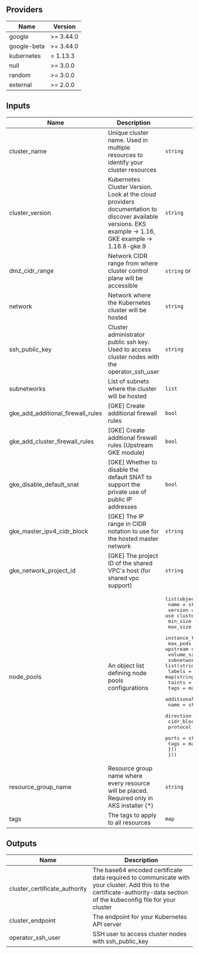 ## Providers

| Name        | Version   |
| ----------- | --------- |
| google      | >= 3.44.0 |
| google-beta | >= 3.44.0 |
| kubernetes  | = 1.13.3  |
| null        | >= 3.0.0  |
| random      | >= 3.0.0  |
| external    | >= 2.0.0  |

## Inputs

| Name                              | Description                                                                                                                                            | Type                                                                                                                                                                                                                                                                                                                                                                                                                                                                                                                                                                                                                                                                                                                                                                       | Default         | Required |
| --------------------------------- | ------------------------------------------------------------------------------------------------------------------------------------------------------ | -------------------------------------------------------------------------------------------------------------------------------------------------------------------------------------------------------------------------------------------------------------------------------------------------------------------------------------------------------------------------------------------------------------------------------------------------------------------------------------------------------------------------------------------------------------------------------------------------------------------------------------------------------------------------------------------------------------------------------------------------------------------------- | --------------- | :------: |
| cluster_name                      | Unique cluster name. Used in multiple resources to identify your cluster resources                                                                     | `string`                                                                                                                                                                                                                                                                                                                                                                                                                                                                                                                                                                                                                                                                                                                                                                   | n/a             |   yes    |
| cluster_version                   | Kubernetes Cluster Version. Look at the cloud providers documentation to discover available versions. EKS example -> 1.16, GKE example -> 1.16.8-gke.9 | `string`                                                                                                                                                                                                                                                                                                                                                                                                                                                                                                                                                                                                                                                                                                                                                                   | n/a             |   yes    |
| dmz_cidr_range                    | Network CIDR range from where cluster control plane will be accessible                                                                                 | `string` or `list(string)`                                                                                                                                                                                                                                                                                                                                                                                                                                                                                                                                                                                                                                                                                                                                                                   | n/a             |   yes    |
| network                           | Network where the Kubernetes cluster will be hosted                                                                                                    | `string`                                                                                                                                                                                                                                                                                                                                                                                                                                                                                                                                                                                                                                                                                                                                                                   | n/a             |   yes    |
| ssh_public_key                    | Cluster administrator public ssh key. Used to access cluster nodes with the operator_ssh_user                                                          | `string`                                                                                                                                                                                                                                                                                                                                                                                                                                                                                                                                                                                                                                                                                                                                                                   | n/a             |   yes    |
| subnetworks                       | List of subnets where the cluster will be hosted                                                                                                       | `list`                                                                                                                                                                                                                                                                                                                                                                                                                                                                                                                                                                                                                                                                                                                                                                     | n/a             |   yes    |
| gke_add_additional_firewall_rules | [GKE] Create additional firewall rules                                                                                                                 | `bool`                                                                                                                                                                                                                                                                                                                                                                                                                                                                                                                                                                                                                                                                                                                                                                     | `true`          |    no    |
| gke_add_cluster_firewall_rules    | [GKE] Create additional firewall rules (Upstream GKE module)                                                                                           | `bool`                                                                                                                                                                                                                                                                                                                                                                                                                                                                                                                                                                                                                                                                                                                                                                     | `false`         |    no    |
| gke_disable_default_snat          | [GKE] Whether to disable the default SNAT to support the private use of public IP addresses                                                            | `bool`                                                                                                                                                                                                                                                                                                                                                                                                                                                                                                                                                                                                                                                                                                                                                                     | `false`         |    no    |
| gke_master_ipv4_cidr_block        | [GKE] The IP range in CIDR notation to use for the hosted master network                                                                               | `string`                                                                                                                                                                                                                                                                                                                                                                                                                                                                                                                                                                                                                                                                                                                                                                   | `"10.0.0.0/28"` |    no    |
| gke_network_project_id            | [GKE] The project ID of the shared VPC's host (for shared vpc support)                                                                                 | `string`                                                                                                                                                                                                                                                                                                                                                                                                                                                                                                                                                                                                                                                                                                                                                                   | `""`            |    no    |
| node_pools                        | An object list defining node pools configurations                                                                                                      | <pre>list(object({<br>    name          = string<br>    version       = string # null to use cluster_version<br>    min_size      = number<br>    max_size      = number<br>    instance_type = string<br>    max_pods      = number # null to use default upstream configuration<br>    volume_size   = number<br>    subnetworks   = list(string) # "" to use default upstream configuration<br>    labels        = map(string)<br>    taints        = list(string)<br>    tags          = map(string)<br>    additional_firewall_rules = list(object({<br>      name       = string<br>      direction  = string<br>      cidr_block = string<br>      protocol   = string<br>      ports      = string<br>      tags       = map(string)<br>    }))<br>  }))<br></pre> | `[]`            |    no    |
| resource_group_name               | Resource group name where every resource will be placed. Required only in AKS installer (*)                                                            | `string`                                                                                                                                                                                                                                                                                                                                                                                                                                                                                                                                                                                                                                                                                                                                                                   | `""`            |    no    |
| tags                              | The tags to apply to all resources                                                                                                                     | `map`                                                                                                                                                                                                                                                                                                                                                                                                                                                                                                                                                                                                                                                                                                                                                                      | `{}`            |    no    |

## Outputs

| Name                          | Description                                                                                                                                                               |
| ----------------------------- | ------------------------------------------------------------------------------------------------------------------------------------------------------------------------- |
| cluster_certificate_authority | The base64 encoded certificate data required to communicate with your cluster. Add this to the certificate-authority-data section of the kubeconfig file for your cluster |
| cluster_endpoint              | The endpoint for your Kubernetes API server                                                                                                                               |
| operator_ssh_user             | SSH user to access cluster nodes with ssh_public_key                                                                                                                      |